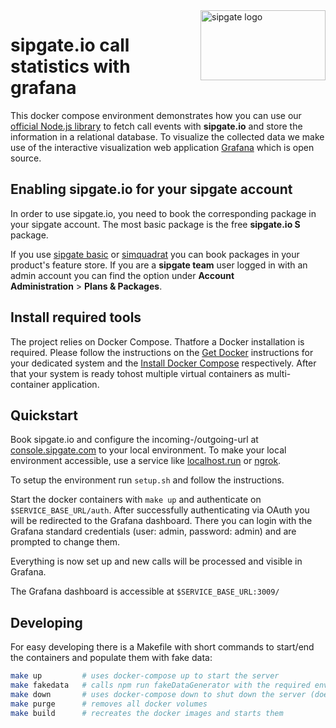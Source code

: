 <img src="https://www.sipgatedesign.com/wp-content/uploads/wort-bildmarke_positiv_2x.jpg" alt="sipgate logo" title="sipgate" align="right" height="112" width="200"/>

# sipgate.io call statistics with grafana

This docker compose environment demonstrates how you can use our [official Node.js library](https://github.com/sipgate-io/sipgateio-node) to fetch call events with **sipgate.io** and store the information in a relational database. To visualize the collected data we make use of the interactive visualization web application [Grafana](https://grafana.com/) which is open source.

## Enabling sipgate.io for your sipgate account

In order to use sipgate.io, you need to book the corresponding package in your sipgate account. The most basic package is the free **sipgate.io S** package.

If you use [sipgate basic](https://app.sipgatebasic.de/feature-store) or [simquadrat](https://app.simquadrat.de/feature-store) you can book packages in your product's feature store.
If you are a **sipgate team** user logged in with an admin account you can find the option under **Account Administration**&nbsp;>&nbsp;**Plans & Packages**.

## Install required tools

The project relies on Docker Compose. Thatfore a Docker installation is required. Please follow the instructions on the [Get Docker](https://docs.docker.com/get-docker/) instructions for your dedicated system and the [Install Docker Compose](https://docs.docker.com/compose/install/) respectively. After that your system is ready tohost multiple virtual containers as multi-container application.

## Quickstart

Book sipgate.io and configure the incoming-/outgoing-url at [console.sipgate.com](console.sipgate.com) to your local environment. To make your local environment accessible, use a service like [localhost.run](https://localhost.run/) or [ngrok](https://ngrok.com/).

To setup the environment run `setup.sh` and follow the instructions.

Start the docker containers with `make up` and authenticate on `$SERVICE_BASE_URL/auth`.
After successfully authenticating via OAuth you will be redirected to the Grafana dashboard.
There you can login with the Grafana standard credentials (user: admin, password: admin) and are prompted to change them.

Everything is now set up and new calls will be processed and visible in Grafana.

The Grafana dashboard is accessible at `$SERVICE_BASE_URL:3009/`

## Developing

For easy developing there is a Makefile with short commands to start/end the containers and populate them with fake data:

```bash
make up         # uses docker-compose up to start the server
make fakedata   # calls npm run fakeDataGenerator with the required environment variables
make down       # uses docker-compose down to shut down the server (does not delete volumes)
make purge      # removes all docker volumes
make build      # recreates the docker images and starts them
```
